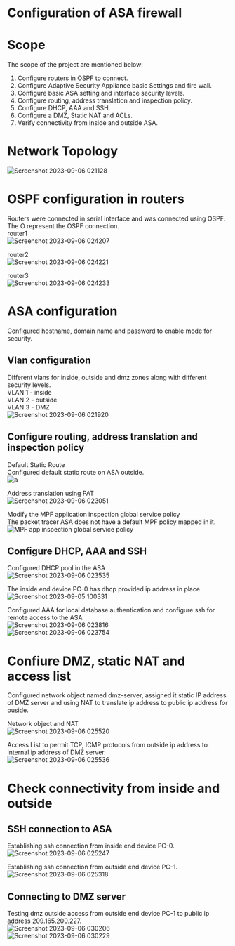 # Configuration of ASA firewall
# Scope
The scope of the project are mentioned below:<br>
1. Configure routers in OSPF to connect.<br>
2. Configure Adaptive Security Appliance basic Settings and fire wall.<br>
3. Configure basic ASA setting and interface security levels.<br>
4. Configure routing, address translation and inspection policy.<br>
5. Configure DHCP, AAA and SSH.<br>
6. Configure a DMZ, Static NAT and ACLs.<br>
7. Verify connectivity from inside and outside ASA.<br>

# Network Topology
![Screenshot 2023-09-06 021128](https://github.com/Kendra0004/CiscoNetwork_Lab/assets/142570738/1bd32ffa-7a06-4a9e-bc27-cea7b103892c)

# OSPF configuration in routers
Routers were connected in serial interface and was connected using OSPF.<br>
The O represent the OSPF connection.<br>
router1<br>
![Screenshot 2023-09-06 024207](https://github.com/Kendra0004/CiscoNetwork_Lab/assets/142570738/dc0d426d-08a8-4b50-800a-3fff0deff274)<br>

router2<br>
![Screenshot 2023-09-06 024221](https://github.com/Kendra0004/CiscoNetwork_Lab/assets/142570738/f25b5ae1-3ed6-44f5-8146-32fb4c50f864)<br>

router3<br>
![Screenshot 2023-09-06 024233](https://github.com/Kendra0004/CiscoNetwork_Lab/assets/142570738/7dff64cc-f56f-42fe-b07e-3944ca8ed4da)<br>

# ASA configuration
Configured hostname, domain name and password to enable mode for security.

## Vlan configuration
Different vlans for inside, outside and dmz zones along with different security levels.<br>
VLAN 1 - inside<br>
VLAN 2 - outside<br>
VLAN 3 - DMZ<br>
![Screenshot 2023-09-06 021920](https://github.com/Kendra0004/CiscoNetwork_Lab/assets/142570738/2a63ec9b-bb2c-4c0d-bf82-6a9396c2f17b)<br>

## Configure routing, address translation and inspection policy
Default Static Route<br>
Configured default static route on ASA outside.<br>
![a](https://github.com/Kendra0004/CiscoNetwork_Lab/assets/142570738/95bd15d5-bcee-4a48-8b18-828bf4279460)

Address translation using PAT<br>
![Screenshot 2023-09-06 023051](https://github.com/Kendra0004/CiscoNetwork_Lab/assets/142570738/f463f34e-cded-4a35-851d-2c0ae6556c24)

Modify the MPF application inspection global service policy<br> 
The packet tracer ASA does not have a default MPF policy mapped in it.<br>
![MPF app inspection global service policy](https://github.com/Kendra0004/CiscoNetwork_Lab/assets/142570738/2884866a-8c91-4a5e-ba24-9c947a1b8d9b)

## Configure DHCP, AAA and SSH
Configured DHCP pool in the ASA<br>
![Screenshot 2023-09-06 023535](https://github.com/Kendra0004/CiscoNetwork_Lab/assets/142570738/0b42ce48-be28-457c-9ea6-f8bf86ca0f72)<br>

The inside end device PC-0 has dhcp provided ip address in place.<br>
![Screenshot 2023-09-05 100331](https://github.com/Kendra0004/CiscoNetwork_Lab/assets/142570738/abcddcf9-caec-4737-801e-8776a566bfad)<br>

Configured AAA for local database authentication and configure ssh for remote access to the ASA<br>
![Screenshot 2023-09-06 023816](https://github.com/Kendra0004/CiscoNetwork_Lab/assets/142570738/10fab9fb-8a77-45ca-8d8d-9fa1898b8138)<br>
![Screenshot 2023-09-06 023754](https://github.com/Kendra0004/CiscoNetwork_Lab/assets/142570738/bdc29570-eb57-4f5e-9576-e78828f79b73)<br>

# Confiure DMZ, static NAT and access list
Configured network object named dmz-server, assigned it static IP address of DMZ server and using NAT to translate ip address to public ip address for ouside.<br>

Network object and NAT<br>
![Screenshot 2023-09-06 025520](https://github.com/Kendra0004/CiscoNetwork_Lab/assets/142570738/9cc36e97-2664-439a-b5d9-120082458081)<br>

Access List to permit TCP, ICMP  protocols from outside ip address to internal ip address of DMZ server.<br>
![Screenshot 2023-09-06 025536](https://github.com/Kendra0004/CiscoNetwork_Lab/assets/142570738/300d9082-e072-437a-8bb7-d2aeca883647)<br>

# Check connectivity from inside and outside
## SSH connection to ASA
Establishing ssh connection from inside end device PC-0.<br>
![Screenshot 2023-09-06 025247](https://github.com/Kendra0004/CiscoNetwork_Lab/assets/142570738/fb0974d3-d466-4760-94d6-ba410ffb3d90)

Establishing ssh connection from outside end device PC-1.<br>
![Screenshot 2023-09-06 025318](https://github.com/Kendra0004/CiscoNetwork_Lab/assets/142570738/ffb6e1d9-a777-4419-8106-a5aab69e736f)

## Connecting to DMZ server
Testing dmz outside access from outside end device PC-1 to public ip address 209.165.200.227.<br>
![Screenshot 2023-09-06 030206](https://github.com/Kendra0004/CiscoNetwork_Lab/assets/142570738/6b750dd9-0a53-40d4-a512-bbcc5dc924e5)<br>
![Screenshot 2023-09-06 030229](https://github.com/Kendra0004/CiscoNetwork_Lab/assets/142570738/b8b1cf8e-10c4-430e-a4d9-c6a54e86e11f)












